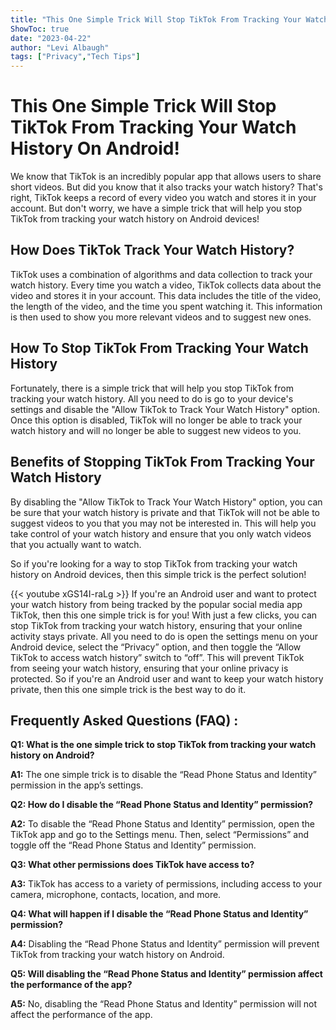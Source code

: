 ```yaml
---
title: "This One Simple Trick Will Stop TikTok From Tracking Your Watch History On Android!"
ShowToc: true 
date: "2023-04-22"
author: "Levi Albaugh" 
tags: ["Privacy","Tech Tips"]
---
```

# This One Simple Trick Will Stop TikTok From Tracking Your Watch History On Android! 

We know that TikTok is an incredibly popular app that allows users to share short videos. But did you know that it also tracks your watch history? That's right, TikTok keeps a record of every video you watch and stores it in your account. But don't worry, we have a simple trick that will help you stop TikTok from tracking your watch history on Android devices! 

## How Does TikTok Track Your Watch History?

TikTok uses a combination of algorithms and data collection to track your watch history. Every time you watch a video, TikTok collects data about the video and stores it in your account. This data includes the title of the video, the length of the video, and the time you spent watching it. This information is then used to show you more relevant videos and to suggest new ones.

## How To Stop TikTok From Tracking Your Watch History

Fortunately, there is a simple trick that will help you stop TikTok from tracking your watch history. All you need to do is go to your device's settings and disable the "Allow TikTok to Track Your Watch History" option. Once this option is disabled, TikTok will no longer be able to track your watch history and will no longer be able to suggest new videos to you.

## Benefits of Stopping TikTok From Tracking Your Watch History

By disabling the "Allow TikTok to Track Your Watch History" option, you can be sure that your watch history is private and that TikTok will not be able to suggest videos to you that you may not be interested in. This will help you take control of your watch history and ensure that you only watch videos that you actually want to watch. 

So if you're looking for a way to stop TikTok from tracking your watch history on Android devices, then this simple trick is the perfect solution!

{{< youtube xGS14I-raLg >}} 
If you're an Android user and want to protect your watch history from being tracked by the popular social media app TikTok, then this one simple trick is for you! With just a few clicks, you can stop TikTok from tracking your watch history, ensuring that your online activity stays private. All you need to do is open the settings menu on your Android device, select the “Privacy” option, and then toggle the “Allow TikTok to access watch history” switch to “off”. This will prevent TikTok from seeing your watch history, ensuring that your online privacy is protected. So if you're an Android user and want to keep your watch history private, then this one simple trick is the best way to do it.

## Frequently Asked Questions (FAQ) :
**Q1: What is the one simple trick to stop TikTok from tracking your watch history on Android?**

**A1:** The one simple trick is to disable the “Read Phone Status and Identity” permission in the app’s settings.

**Q2: How do I disable the “Read Phone Status and Identity” permission?**

**A2:** To disable the “Read Phone Status and Identity” permission, open the TikTok app and go to the Settings menu. Then, select “Permissions” and toggle off the “Read Phone Status and Identity” permission.

**Q3: What other permissions does TikTok have access to?**

**A3:** TikTok has access to a variety of permissions, including access to your camera, microphone, contacts, location, and more.

**Q4: What will happen if I disable the “Read Phone Status and Identity” permission?**

**A4:** Disabling the “Read Phone Status and Identity” permission will prevent TikTok from tracking your watch history on Android.

**Q5: Will disabling the “Read Phone Status and Identity” permission affect the performance of the app?**

**A5:** No, disabling the “Read Phone Status and Identity” permission will not affect the performance of the app.


